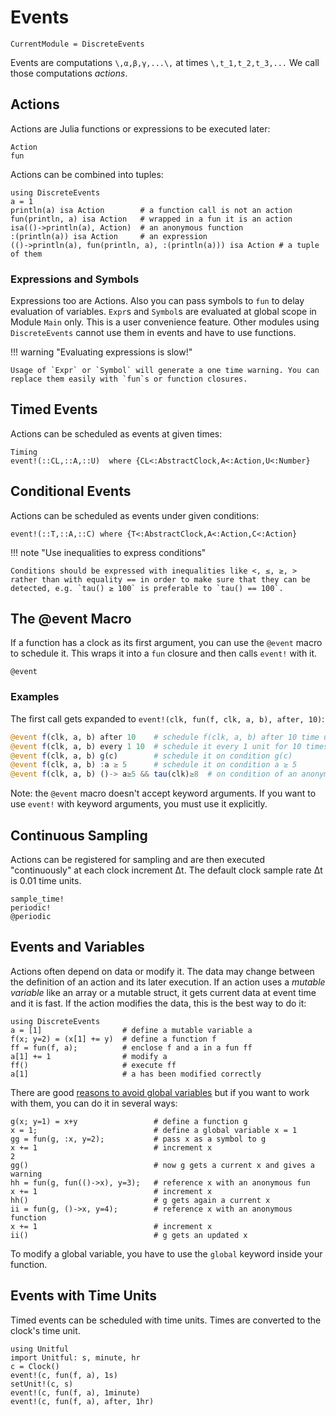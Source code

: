 # Events

```@meta
CurrentModule = DiscreteEvents
```

Events are computations ``\,α,β,γ,...\,`` at times ``\,t_1,t_2,t_3,...`` We call those computations *actions*.

## Actions

Actions are Julia functions or expressions to be executed later:

```@docs
Action
fun
```

Actions can be combined into tuples:

```@repl events
using DiscreteEvents
a = 1
println(a) isa Action        # a function call is not an action
fun(println, a) isa Action   # wrapped in a fun it is an action
isa(()->println(a), Action)  # an anonymous function
:(println(a)) isa Action     # an expression
(()->println(a), fun(println, a), :(println(a))) isa Action # a tuple of them
```

### Expressions and Symbols

Expressions too are Actions. Also you can pass symbols to `fun` to delay evaluation of variables. `Expr`s and `Symbol`s are evaluated at global scope in Module `Main` only. This is a user convenience feature. Other modules using `DiscreteEvents` cannot use them in events and have to use functions.

!!! warning "Evaluating expressions is slow!"

    Usage of `Expr` or `Symbol` will generate a one time warning. You can replace them easily with `fun`s or function closures. 

## Timed Events

Actions can be scheduled as events at given times:

```@docs
Timing
event!(::CL,::A,::U)  where {CL<:AbstractClock,A<:Action,U<:Number}
```

## Conditional Events

Actions can be scheduled as events under given conditions:

```@docs
event!(::T,::A,::C) where {T<:AbstractClock,A<:Action,C<:Action}
```

!!! note "Use inequalities to express conditions"

    Conditions should be expressed with inequalities like <, ≤, ≥, > rather than with equality == in order to make sure that they can be detected, e.g. `tau() ≥ 100` is preferable to `tau() == 100`.

## The @event Macro

If a function has a clock as its first argument, you can use the `@event` macro to schedule it. This wraps it into a `fun` closure and then calls `event!` with it.

```@docs
@event
```

### Examples

The first call gets expanded to `event!(clk, fun(f, clk, a, b), after, 10)`:

```julia
@event f(clk, a, b) after 10    # schedule f(clk, a, b) after 10 time units
@event f(clk, a, b) every 1 10  # schedule it every 1 unit for 10 times
@event f(clk, a, b) g(c)        # schedule it on condition g(c)
@event f(clk, a, b) :a ≥ 5      # schedule it on condition a ≥ 5
@event f(clk, a, b) ()-> a≥5 && tau(clk)≥8  # on condition of an anonymous function
```

Note: the `@event` macro doesn't accept keyword arguments. If you want to use `event!` with keyword arguments, you must use it explicitly.

## Continuous Sampling

Actions can be registered for sampling and are then executed "continuously" at each clock increment Δt. The default clock sample rate Δt is 0.01 time units.

```@docs
sample_time!
periodic!
@periodic
```

## Events and Variables

Actions often depend on data or modify it. The data may change between the definition of an action and its later execution. If an action uses a *mutable variable* like an array or a mutable struct, it gets current data at event time and it is fast. If the action modifies the data, this is the best way to do it:

```@repl events
using DiscreteEvents
a = [1]                  # define a mutable variable a
f(x; y=2) = (x[1] += y)  # define a function f
ff = fun(f, a);          # enclose f and a in a fun ff
a[1] += 1                # modify a
ff()                     # execute ff
a[1]                     # a has been modified correctly
```

There are good [reasons to avoid global variables](https://docs.julialang.org/en/v1/manual/performance-tips/#Avoid-global-variables-1) but if you want to work with them, you can do it in several ways:

```@repl events
g(x; y=1) = x+y                 # define a function g
x = 1;                          # define a global variable x = 1
gg = fun(g, :x, y=2);           # pass x as a symbol to g
x += 1                          # increment x
2
gg()                            # now g gets a current x and gives a warning
hh = fun(g, fun(()->x), y=3);   # reference x with an anonymous fun
x += 1                          # increment x
hh()                            # g gets again a current x
ii = fun(g, ()->x, y=4);        # reference x with an anonymous function
x += 1                          # increment x
ii()                            # g gets an updated x
```

To modify a global variable, you have to use the `global` keyword inside your function.

## Events with Time Units

Timed events can be scheduled with time units. Times are converted to the clock's time unit.

```@repl events
using Unitful
import Unitful: s, minute, hr
c = Clock()
event!(c, fun(f, a), 1s)
setUnit!(c, s)
event!(c, fun(f, a), 1minute)
event!(c, fun(f, a), after, 1hr)
```
